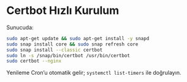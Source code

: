 # Certbot Hızlı Kurulum

Sunucuda:
```bash
sudo apt-get update && sudo apt-get install -y snapd
sudo snap install core && sudo snap refresh core
sudo snap install --classic certbot
sudo ln -s /snap/bin/certbot /usr/bin/certbot
sudo certbot --nginx
```
Yenileme Cron’u otomatik gelir; `systemctl list-timers` ile doğrulayın.

